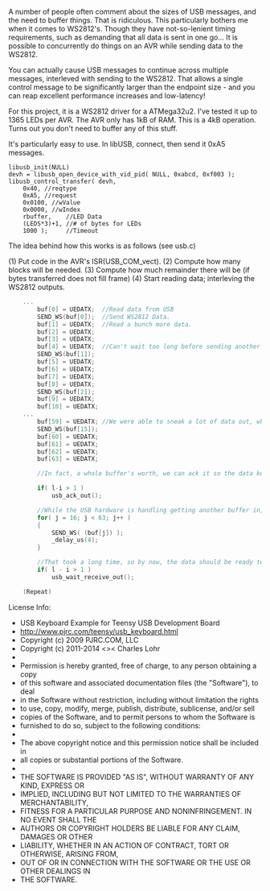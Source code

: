 A number of people often comment about the sizes of USB messages, and the need to buffer things.  That is ridiculous.  This particularly bothers me when it comes to WS2812's.  Though they have not-so-lenient timing requirements, such as demanding that all data is sent in one go... It is possible to concurrently do things on an AVR while sending data to the WS2812.

You can actually cause USB messages to continue across multiple messages, interleved with sending to the WS2812.  That allows a single control message to be significantly larger than the endpoint size - and you can reap excellent performance increases and low-latency!

For this project, it is a WS2812 driver for a ATMega32u2.  I've tested it up to 1365 LEDs per AVR.  The AVR only has 1kB of RAM.  This is a 4kB operation.  Turns out you don't need to buffer any of this stuff.

It's particularly easy to use.  In libUSB, connect, then send it 0xA5 messages.

	libusb_init(NULL)
	devh = libusb_open_device_with_vid_pid( NULL, 0xabcd, 0xf003 );
	libusb_control_transfer( devh,
		0x40, //reqtype
		0xA5, //request
		0x0100, //wValue
		0x0000, //wIndex
		rbuffer,    //LED Data
		(LEDS*3)+1, //# of bytes for LEDs
		1000 );     //Timeout


The idea behind how this works is as follows (see usb.c)

(1) Put code in the AVR's ISR(USB_COM_vect).
(2) Compute how many blocks will be needed.
(3) Compute how much remainder there will be (if bytes transferred does not fill frame)
(4) Start reading data; interleving the WS2812 outputs.
```c
	...
		buf[0] = UEDATX;  //Read data from USB
		SEND_WS(buf[0]);  //Send WS2812 Data.
		buf[1] = UEDATX;  //Read a bunch more data.
		buf[2] = UEDATX;
		buf[3] = UEDATX;
		buf[4] = UEDATX;  //Can't wait too long before sending another WS2812 byte.
		SEND_WS(buf[1]); 
		buf[5] = UEDATX;
		buf[6] = UEDATX;
		buf[7] = UEDATX;
		buf[8] = UEDATX; 
		SEND_WS(buf[2]);
		buf[9] = UEDATX;
		buf[10] = UEDATX; 
	...
		buf[59] = UEDATX; //We were able to sneak a lot of data out, while sending to the WS2812.
		SEND_WS(buf[15]);
		buf[60] = UEDATX; 
		buf[61] = UEDATX; 
		buf[62] = UEDATX; 
		buf[63] = UEDATX; 

		//In fact, a whole buffer's worth, we can ack it so the data keeps flowing.

		if( l-i > 1 )
			usb_ack_out();

		//While the USB hardware is handling getting another buffer in, we can flush out the WS2812.
		for( j = 16; j < 63; j++ )
		{
			SEND_WS( (buf[j]) );
			_delay_us(4);
		}

		//That took a long time, so by now, the data should be ready to read!
		if( l - i > 1 )
			usb_wait_receive_out();

	(Repeat)
```
License Info:

 * USB Keyboard Example for Teensy USB Development Board
 * http://www.pjrc.com/teensy/usb_keyboard.html
 * Copyright (c) 2009 PJRC.COM, LLC
 * Copyright (c) 2011-2014 <>< Charles Lohr
 *
 * Permission is hereby granted, free of charge, to any person obtaining a copy
 * of this software and associated documentation files (the "Software"), to deal
 * in the Software without restriction, including without limitation the rights
 * to use, copy, modify, merge, publish, distribute, sublicense, and/or sell
 * copies of the Software, and to permit persons to whom the Software is
 * furnished to do so, subject to the following conditions:
 * 
 * The above copyright notice and this permission notice shall be included in
 * all copies or substantial portions of the Software.
 * 
 * THE SOFTWARE IS PROVIDED "AS IS", WITHOUT WARRANTY OF ANY KIND, EXPRESS OR
 * IMPLIED, INCLUDING BUT NOT LIMITED TO THE WARRANTIES OF MERCHANTABILITY,
 * FITNESS FOR A PARTICULAR PURPOSE AND NONINFRINGEMENT. IN NO EVENT SHALL THE
 * AUTHORS OR COPYRIGHT HOLDERS BE LIABLE FOR ANY CLAIM, DAMAGES OR OTHER
 * LIABILITY, WHETHER IN AN ACTION OF CONTRACT, TORT OR OTHERWISE, ARISING FROM,
 * OUT OF OR IN CONNECTION WITH THE SOFTWARE OR THE USE OR OTHER DEALINGS IN
 * THE SOFTWARE.

